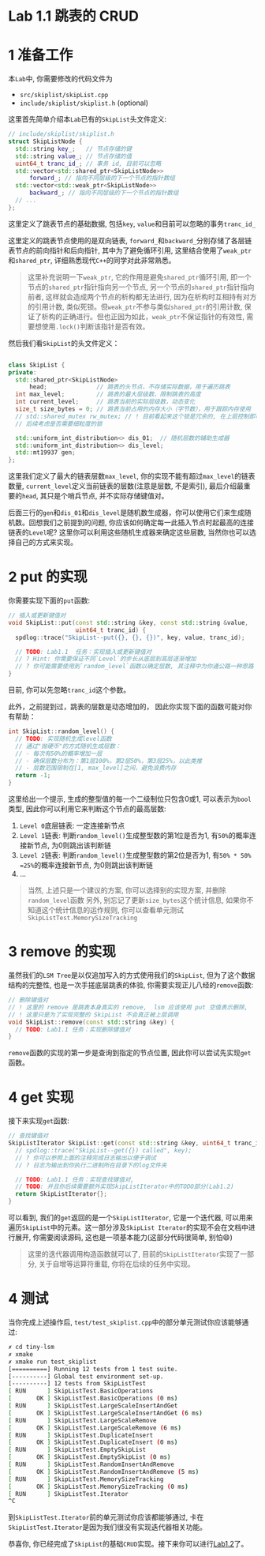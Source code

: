 # Lab 1.1 跳表的 CRUD
# 1 准备工作
本`Lab`中, 你需要修改的代码文件为
- `src/skiplist/skipList.cpp`
- `include/skiplist/skiplist.h` (optional)

这里首先简单介绍本`Lab`已有的`SkipList`头文件定义:
```cpp
// include/skiplist/skiplist.h
struct SkipListNode {
  std::string key_;   // 节点存储的键
  std::string value_; // 节点存储的值
  uint64_t tranc_id_; // 事务 id, 目前可以忽略
  std::vector<std::shared_ptr<SkipListNode>>
      forward_; // 指向不同层级的下一个节点的指针数组
  std::vector<std::weak_ptr<SkipListNode>>
      backward_; // 指向不同层级的下一个节点的指针数组
  // ...
};
```
这里定义了跳表节点的基础数据, 包括`key`, `value`和目前可以忽略的事务`tranc_id_`

这里定义的跳表节点使用的是双向链表, `forward_`和`backward_`分别存储了各层链表节点的前向指针和后向指针, 其中为了避免循环引用, 这里结合使用了`weak_ptr`和`shared_ptr`, 详细熟悉现代`C++`的同学对此非常熟悉。

> 这里补充说明一下`weak_ptr`, 它的作用是避免`shared_ptr`循环引用, 即一个节点的`shared_ptr`指针指向另一个节点, 另一个节点的`shared_ptr`指针指向前者, 这样就会造成两个节点的析构都无法进行, 因为在析构时互相持有对方的引用计数, 类似死锁。但`weak_ptr`不参与类似`shared_ptr`的引用计数, 保证了析构的正确进行。但也正因为如此，`weak_ptr`不保证指针的有效性, 需要想使用`.lock()`判断该指针是否有效。

然后我们看`SkipList`的头文件定义：
```cpp

class SkipList {
private:
  std::shared_ptr<SkipListNode>
      head;              // 跳表的头节点，不存储实际数据，用于遍历跳表
  int max_level;         // 跳表的最大层级数，限制跳表的高度
  int current_level;     // 跳表当前的实际层级数，动态变化
  size_t size_bytes = 0; // 跳表当前占用的内存大小（字节数），用于跟踪内存使用
  // std::shared_mutex rw_mutex; // ! 目前看起来这个锁是冗余的, 在上层控制即可,
  // 后续考虑是否需要细粒度的锁

  std::uniform_int_distribution<> dis_01;  // 随机层数的辅助生成器
  std::uniform_int_distribution<> dis_level;
  std::mt19937 gen;
};
```

这里我们定义了最大的链表层数`max_level`, 你的实现不能有超过`max_level`的链表数量, `current_level`定义当前链表的层数(注意是层数, 不是索引), 最后介绍最重要的`head`, 其只是个哨兵节点, 并不实际存储键值对。

后面三行的`gen`和`dis_01`和`dis_level`是随机数生成器，你可以使用它们来生成随机数。回想我们之前提到的问题, 你应该如何确定每一此插入节点时起最高的连接链表的`Level`呢? 这里你可以利用这些随机生成器来确定这些层数, 当然你也可以选择自己的方式来实现。

# 2 put 的实现
你需要实现下面的`put`函数:
```cpp
// 插入或更新键值对
void SkipList::put(const std::string &key, const std::string &value,
                   uint64_t tranc_id) {
  spdlog::trace("SkipList--put({}, {}, {})", key, value, tranc_id);

  // TODO: Lab1.1  任务：实现插入或更新键值对
  // ? Hint: 你需要保证不同`Level`的步长从底层到高层逐渐增加
  // ? 你可能需要使用到`random_level`函数以确定层数, 其注释中为你通公路一种思路
}
```
目前, 你可以先忽略`tranc_id`这个参数。

此外，之前提到过，跳表的层数是动态增加的， 因此你实现下面的函数可能对你有帮助：
```cpp
int SkipList::random_level() {
  // TODO: 实现随机生成level函数
  // 通过"抛硬币"的方式随机生成层数：
  // - 每次有50%的概率增加一层
  // - 确保层数分布为：第1层100%，第2层50%，第3层25%，以此类推
  // - 层数范围限制在[1, max_level]之间，避免浪费内存
  return -1;
}
```
这里给出一个提示, 生成的整型值的每一个二级制位只包含0或1, 可以表示为`bool`类型, 因此你可以利用它来判断这个节点的最高层数:
1. `Level 0`底层链表: 一定连接新节点
2. `Level 1`链表: 判断`random_level()`生成整型数的第1位是否为1, 有`50%`的概率连接新节点, 为0则跳出该判断链
3. `Level 2`链表: 判断`random_level()`生成整型数的第2位是否为1, 有`50% * 50% =25%`的概率连接新节点, 为0则跳出该判断链
4. ...

> 当然, 上述只是一个建议的方案, 你可以选择别的实现方案, 并删除`random_level`函数
> 另外, 别忘记了更新`size_bytes`这个统计信息, 如果你不知道这个统计信息的运作规则, 你可以查看单元测试`SkipListTest.MemorySizeTracking`

# 3 remove 的实现
虽然我们的`LSM Tree`是以仅追加写入的方式使用我们的`SkipList`, 但为了这个数据结构的完整性, 也是一次手搓底层跳表的体验, 你需要实现正儿八经的`remove`函数:
```cpp
// 删除键值对
// ! 这里的 remove 是跳表本身真实的 remove,  lsm 应该使用 put 空值表示删除,
// ! 这里只是为了实现完整的 SkipList 不会真正被上层调用
void SkipList::remove(const std::string &key) {
  // TODO: Lab1.1 任务：实现删除键值对
}
```
`remove`函数的实现的第一步是查询到指定的节点位置, 因此你可以尝试先实现`get`函数。

# 4 get 实现
接下来实现`get`函数:
```cpp
// 查找键值对
SkipListIterator SkipList::get(const std::string &key, uint64_t tranc_id) {
  // spdlog::trace("SkipList--get({}) called", key);
  // ? 你可以参照上面的注释完成日志输出以便于调试
  // ? 日志为输出到你执行二进制所在目录下的log文件夹

  // TODO: Lab1.1 任务：实现查找键值对,
  // TODO: 并且你后续需要额外实现SkipListIterator中的TODO部分(Lab1.2)
  return SkipListIterator{};
}
```

可以看到, 我们的`get`返回的是一个`SkipListIterator`, 它是一个迭代器, 可以用来遍历`SkipList`中的元素。这一部分涉及`SkipList Iterator`的实现不会在文档中进行展开, 你需要阅读源码, 这也是一项基本能力(这部分代码很简单, 别怕:smile:)

> 这里的迭代器调用构造函数就可以了, 目前的`SkipListIterator`实现了一部分, 关于自增等运算符重载, 你将在后续的任务中实现。

# 4 测试
当你完成上述操作后, `test/test_skiplist.cpp`中的部分单元测试你应该能够通过:
```bash
✗ cd tiny-lsm
✗ xmake
✗ xmake run test_skiplist
[==========] Running 12 tests from 1 test suite.
[----------] Global test environment set-up.
[----------] 12 tests from SkipListTest
[ RUN      ] SkipListTest.BasicOperations
[       OK ] SkipListTest.BasicOperations (0 ms)
[ RUN      ] SkipListTest.LargeScaleInsertAndGet
[       OK ] SkipListTest.LargeScaleInsertAndGet (6 ms)
[ RUN      ] SkipListTest.LargeScaleRemove
[       OK ] SkipListTest.LargeScaleRemove (6 ms)
[ RUN      ] SkipListTest.DuplicateInsert
[       OK ] SkipListTest.DuplicateInsert (0 ms)
[ RUN      ] SkipListTest.EmptySkipList
[       OK ] SkipListTest.EmptySkipList (0 ms)
[ RUN      ] SkipListTest.RandomInsertAndRemove
[       OK ] SkipListTest.RandomInsertAndRemove (5 ms)
[ RUN      ] SkipListTest.MemorySizeTracking
[       OK ] SkipListTest.MemorySizeTracking (0 ms)
[ RUN      ] SkipListTest.Iterator
^C
```
到`SkipListTest.Iterator`前的单元测试你应该都能够通过, 卡在`SkipListTest.Iterator`是因为我们很没有实现迭代器相关功能。

恭喜你, 你已经完成了`SkipList`的基础`CRUD`实现。接下来你可以进行[Lab1.2](./lab1.2-Iterator-query.md)了。